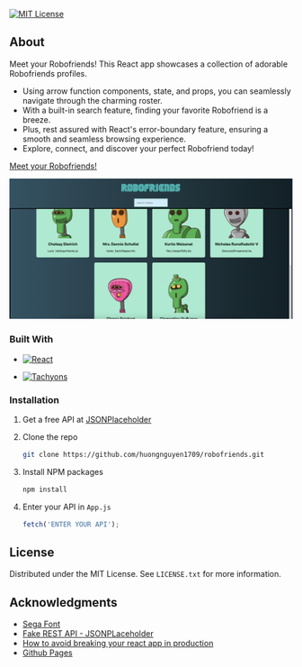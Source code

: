 [![MIT License][license-shield]][license-url]

## About

Meet your Robofriends! This React app showcases a collection of adorable Robofriends profiles.

- Using arrow function components, state, and props, you can seamlessly navigate through the charming roster.
- With a built-in search feature, finding your favorite Robofriend is a breeze.
- Plus, rest assured with React's error-boundary feature, ensuring a smooth and seamless browsing experience.
- Explore, connect, and discover your perfect Robofriend today!

[Meet your Robofriends!](https://huongnguyen1709.github.io/robofriends/)

![Alt text](/src/assets/robofriends.png 'RoboFriends')

### Built With

- [![React][React.js]][React-url]

- [![Tachyons][Tachyons.io]][Tachyons-url]

### Installation

1. Get a free API at [JSONPlaceholder](https://jsonplaceholder.cypress.io)
2. Clone the repo
   ```sh
   git clone https://github.com/huongnguyen1709/robofriends.git
   ```
3. Install NPM packages
   ```sh
   npm install
   ```
4. Enter your API in `App.js`

   ```js
   fetch('ENTER YOUR API');
   ```

<!-- LICENSE -->

## License

Distributed under the MIT License. See `LICENSE.txt` for more information.

<!-- ACKNOWLEDGMENTS -->

## Acknowledgments

- [Sega Font](https://www.dafont.com/sega.font)
- [Fake REST API - JSONPLaceholder](https://jsonplaceholder.cypress.io/users)
- [How to avoid breaking your react app in production](https://www.freecodecamp.org/news/how-to-avoid-breaking-your-react-app-in-production/)
- [Github Pages](https://create-react-app.dev/docs/deployment/#github-pages)

<!-- MARKDOWN LINKS & IMAGES -->

[license-shield]: https://img.shields.io/badge/license-MIT-blue?style=for-the-badge
[license-url]: https://github.com/othneildrew/Best-README-Template/blob/master/LICENSE.txt
[React.js]: https://img.shields.io/badge/React-20232A?style=for-the-badge&logo=react&logoColor=61DAFB
[React-url]: https://react.dev/
[Tachyons.io]: https://img.shields.io/badge/Tachyons-20232A?style=for-the-badge
[Tachyons-url]: https://tachyons.io/
